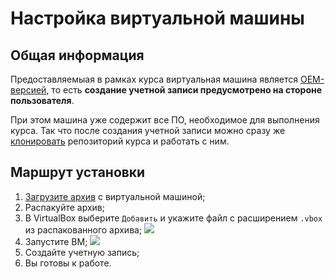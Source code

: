 # Настройка виртуальной машины

## Общая информация

Предоставляемыая в рамках курса виртуальная машина является [OEM-версией](https://askubuntu.com/questions/1386806/what-is-oem-installation-regarding-linux-distributions), то есть **создание учетной записи предусмотрено на стороне пользователя**.

При этом машина уже содержит все ПО, необходимое для выполнения курса. Так что после создания учетной записи можно сразу же [клонировать](../README.md#клонирование-и-работа) репозиторий курса и работать с ним.

## Маршрут установки

1. [Загрузите архив](https://disk.yandex.ru/d/daWcIQlydsHBbA) с виртуальной машиной;
2. Распакуйте архив;
3. В VirtualBox выберите `Добавить` и укажите файл с расширением `.vbox` из распакованного архива;
  ![](pic/vm_0.png)
4. Запустите ВМ;
  ![](pic/vm_1.png)
5. Создайте учетную запись;
6. Вы готовы к работе.
